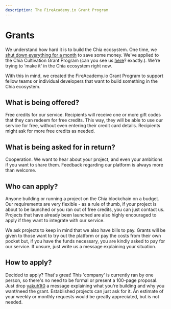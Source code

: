 ```yaml
---
description: The FireAcademy.io Grant Program
---
```


# Grants

We understand how hard it is to build the Chia ecosystem. One time, we [shut down everything for a month](https://twitter.com/fireacademyio/status/1583590565803065344) to save some money. We've applied to the Chia Cultivation Grant Program (can you see us [here](https://www.chia.net/grants/)? exactly.). We're trying to 'make it' in the Chia ecosystem right now.



With this in mind, we created the FireAcademy.io Grant Program to support fellow teams or individual developers that want to build something in the Chia ecosystem.

## What is being offered?

Free credits for our service. Recipients will receive one or more gift codes that they can redeem for free credits. This way, they will be able to use our service for free, without even entering their credit card details. Recipients might ask for more free credits as needed.

## What is being asked for in return?

Cooperation. We want to hear about your project, and even your ambitions if you want to share them. Feedback regarding our platform is always more than welcome.

## Who can apply?

Anyone building or running a project on the Chia blockchain on a budget. Our requirements are very flexible - as a rule of thumb, if your project is about to be launched or you ran out of free credits, you can just contact us. Projects that have already been launched are also highly encouraged to apply if they want to integrate with our service.

We ask projects to keep in mind that we also have bills to pay. Grants will be given to those want to try out the platform or pay the costs from their own pocket but, if you have the funds necessary, you are kindly asked to pay for our service. If unsure, just write us a message explaining your situation.

## How to apply?

Decided to apply? That's great! This 'company' is currently ran by one person, so there's no need to be formal or present a 100-page proposal. Just drop [yakuh1t0](https://twitter.com/yakuh1t0) a message explaining what you're building and why you want/need the grant. Established projects can just ask for it. An estimate of your weekly or monthly requests would be greatly appreciated, but is not needed.
